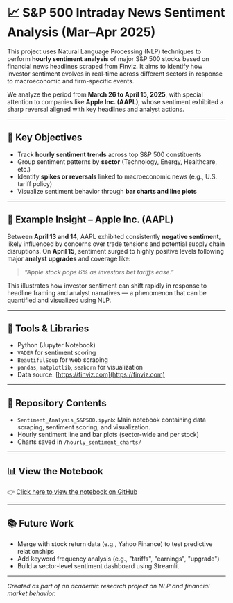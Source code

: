 # 📈 S&P 500 Intraday News Sentiment Analysis (Mar–Apr 2025)

This project uses Natural Language Processing (NLP) techniques to perform **hourly sentiment analysis** of major S&P 500 stocks based on financial news headlines scraped from Finviz. It aims to identify how investor sentiment evolves in real-time across different sectors in response to macroeconomic and firm-specific events.

We analyze the period from **March 26 to April 15, 2025**, with special attention to companies like **Apple Inc. (AAPL)**, whose sentiment exhibited a sharp reversal aligned with key headlines and analyst actions.

---

## 🧠 Key Objectives

- Track **hourly sentiment trends** across top S&P 500 constituents
- Group sentiment patterns by **sector** (Technology, Energy, Healthcare, etc.)
- Identify **spikes or reversals** linked to macroeconomic news (e.g., U.S. tariff policy)
- Visualize sentiment behavior through **bar charts and line plots**

---

## 📌 Example Insight – Apple Inc. (AAPL)

Between **April 13 and 14**, AAPL exhibited consistently **negative sentiment**, likely influenced by concerns over trade tensions and potential supply chain disruptions. On **April 15**, sentiment surged to highly positive levels following major **analyst upgrades** and coverage like:

> *“Apple stock pops 6% as investors bet tariffs ease.”*

This illustrates how investor sentiment can shift rapidly in response to headline framing and analyst narratives — a phenomenon that can be quantified and visualized using NLP.

---

## 🧰 Tools & Libraries

- Python (Jupyter Notebook)
- `VADER` for sentiment scoring
- `BeautifulSoup` for web scraping
- `pandas`, `matplotlib`, `seaborn` for visualization
- Data source: [https://finviz.com](https://finviz.com)

---

## 📁 Repository Contents

- `Sentiment_Analysis_S&P500.ipynb`: Main notebook containing data scraping, sentiment scoring, and visualization.
- Hourly sentiment line and bar plots (sector-wide and per stock)
- Charts saved in `/hourly_sentiment_charts/`

---

## 📊 View the Notebook

👉 [Click here to view the notebook on GitHub](https://github.com/yourusername/repo-name/blob/main/Sentiment_Analysis_S&P500.ipynb)

---

## 📚 Future Work

- Merge with stock return data (e.g., Yahoo Finance) to test predictive relationships
- Add keyword frequency analysis (e.g., "tariffs", "earnings", "upgrade")
- Build a sector-level sentiment dashboard using Streamlit

---

*Created as part of an academic research project on NLP and financial market behavior.*
